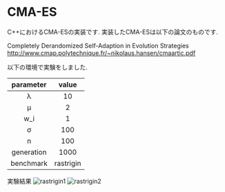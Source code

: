 # CMA-ES


C++におけるCMA-ESの実装です.
実装したCMA-ESは以下の論文のものです.


Completely Derandomized Self-Adaption in Evolution Strategies
http://www.cmap.polytechnique.fr/~nikolaus.hansen/cmaartic.pdf


以下の環境で実験をしました.

|parameter|value|
|:-:|:-:|
|λ|10|
|μ|2|
|w_i|1|
|σ|100|
|n|100|
|generation|1000|
|benchmark|rastrigin|

実験結果
![rastrigin1](https://github.com/ko-cha/CMA-ES/blob/master/img/image002.png "rastrigin1")
![rastrigin2](https://github.com/ko-cha/CMA-ES/blob/master/img/image004.png "rastrigin2")
